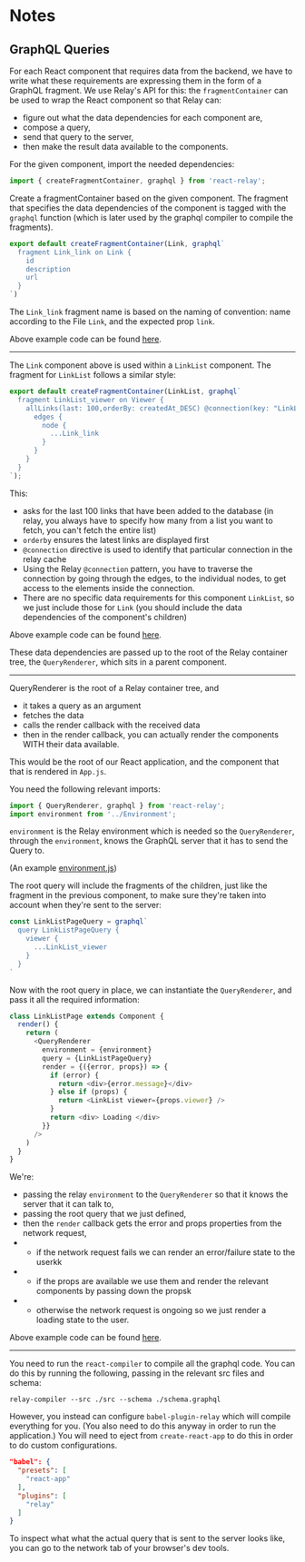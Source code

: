 # Notes

## GraphQL Queries

For each React component that requires data from the backend, we have to write what these requirements are expressing them in the form of a GraphQL fragment. We use Relay's API for this: the `fragmentContainer` can be used to wrap the React component so that Relay can:
- figure out what the data dependencies for each component are,
- compose a query,
- send that query to the server,
- then make the result data available to the components.

For the given component, import the needed dependencies:

```javascript
import { createFragmentContainer, graphql } from 'react-relay';
```

Create a fragmentContainer based on the given component. The fragment that specifies the data dependencies of the component is tagged with the `graphql` function (which is later used by the graphql compiler to compile the fragments).

```javascript
export default createFragmentContainer(Link, graphql`
  fragment Link_link on Link {
    id
    description
    url
  }
`)
```

The `Link_link` fragment name is based on the naming of convention: name according to the File `Link`, and the expected prop `link`.

Above example code can be found [here](https://github.com/yosufali/hackernews-react-relay/blob/master/src/components/Link.js).

---

The `Link` component above is used within a `LinkList` component. The fragment for `LinkList` follows a similar style:

```javascript
export default createFragmentContainer(LinkList, graphql`
  fragment LinkList_viewer on Viewer {
    allLinks(last: 100,orderBy: createdAt_DESC) @connection(key: "LinkList_allLinks", filters:[]) {
      edges {
        node {
          ...Link_link
        }
      }
    }
  }
`);
```

This:
- asks for the last 100 links that have been added to the database (in relay, you always have to specify how many from a list you want to fetch, you can't fetch the entire list)
- `orderby` ensures the latest links are displayed first
- `@connection` directive is used to identify that particular connection in the relay cache
- Using the Relay `@connection` pattern, you have to traverse the connection by going through the edges, to the individual nodes, to get access to the elements inside the connection.
- There are no specific data requirements for this component `LinkList`, so we just include those for `Link` (you should include the data dependencies of the component's children)

Above example code can be found [here](https://github.com/yosufali/hackernews-react-relay/blob/master/src/components/LinkList.js).

These data dependencies are passed up to the root of the Relay container tree, the `QueryRenderer`, which sits in a parent component.

---

QueryRenderer is the root of a Relay container tree, and
- it takes a query as an argument
- fetches the data
- calls the render callback with the received data
- then in the render callback, you can actually render the components WITH their data available.

This would be the root of our React application, and the component that that is rendered in `App.js`.

You need the following relevant imports:

```javascript
import { QueryRenderer, graphql } from 'react-relay';
import environment from '../Environment';
```

`environment` is the Relay environment which is needed so the `QueryRenderer`, through the `environment`, knows the GraphQL server that it has to send the Query to.

(An example [environment.js](https://github.com/yosufali/hackernews-react-relay/blob/master/src/Environment.js))

The root query will include the fragments of the children, just like the fragment in the previous component, to make sure they're taken into account when they're sent to the server:

```javascript
const LinkListPageQuery = graphql`
  query LinkListPageQuery {
    viewer {
      ...LinkList_viewer
    }
  }
`
```

Now with the root query in place, we can instantiate the `QueryRenderer`, and pass it all the required information:

```javascript
class LinkListPage extends Component {
  render() {
    return (
      <QueryRenderer
        environment = {environment}
        query = {LinkListPageQuery}
        render = {({error, props}) => {
          if (error) {
            return <div>{error.message}</div>
          } else if (props) {
            return <LinkList viewer={props.viewer} />
          }
          return <div> Loading </div>
        }}
      />
    )
  }
}
```

We're:
- passing the relay `environment` to the `QueryRenderer` so that it knows the server that it can talk to,
- passing the root query that we just defined,
- then the `render` callback gets the error and props properties from the network request,
- - if the network request fails we can render an error/failure state to the userkk
- - if the props are available we use them and render the relevant components by passing down the propsk
- - otherwise the network request is ongoing so we just render a loading state to the user.

Above example code can be found [here](https://github.com/yosufali/hackernews-react-relay/blob/master/src/components/LinkListPage.js).

---

You need to run the `react-compiler` to compile all the graphql code. You can do this by running the following, passing in the relevant src files and schema:

`relay-compiler --src ./src --schema ./schema.graphql`

However, you instead can configure `babel-plugin-relay` which will compile everything for you. (You also need to do this anyway in order to run the application.) You will need to eject from `create-react-app` to do this in order to do custom configurations.

```json
"babel": {
  "presets": [
    "react-app"
  ],
  "plugins": [
    "relay"
  ]
}
```

To inspect what what the actual query that is sent to the server looks like, you can go to the network tab of your browser's dev tools.
